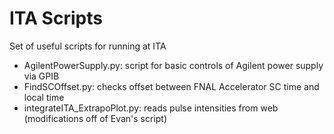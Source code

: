 # ITA Scripts

Set of useful scripts for running at ITA

 - AgilentPowerSupply.py: script for basic controls of Agilent power supply via GPIB
 - FindSCOffset.py: checks offset between FNAL Accelerator SC time and local time
 - integrateITA_ExtrapoPlot.py: reads pulse intensities from web (modifications off of Evan's script)

